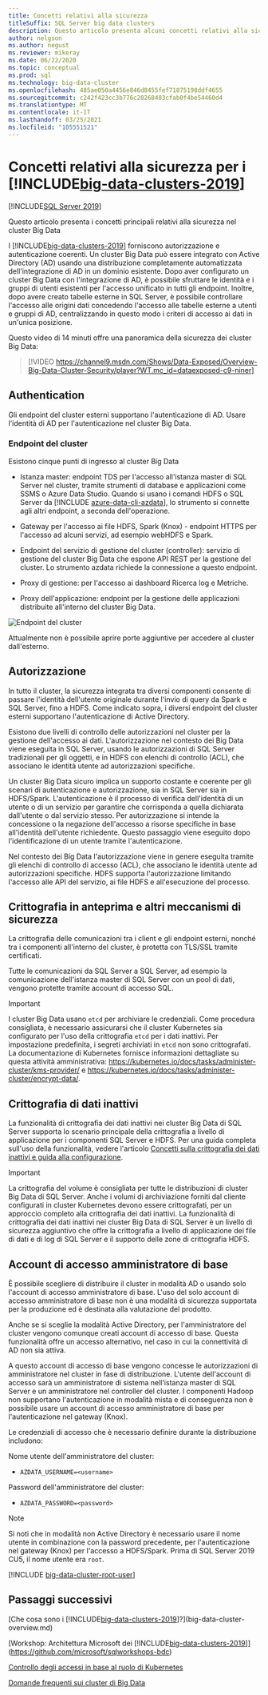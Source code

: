 ```yaml
---
title: Concetti relativi alla sicurezza
titleSuffix: SQL Server big data clusters
description: Questo articolo presenta alcuni concetti relativi alla sicurezza per i cluster Big Data di SQL Server. È inclusa la descrizione degli endpoint del cluster e dell'autenticazione del cluster.
author: nelgson
ms.author: negust
ms.reviewer: mikeray
ms.date: 06/22/2020
ms.topic: conceptual
ms.prod: sql
ms.technology: big-data-cluster
ms.openlocfilehash: 485ae050a4456e846d8455fef71875198ddf4655
ms.sourcegitcommit: c242f423cc3b776c20268483cfab0f4be54460d4
ms.translationtype: MT
ms.contentlocale: it-IT
ms.lasthandoff: 03/25/2021
ms.locfileid: "105551521"
---
```

# <a name="security-concepts-for-big-data-clusters-2019"></a>Concetti relativi alla sicurezza per i [!INCLUDE[big-data-clusters-2019](../includes/ssbigdataclusters-ss-nover.md)]

[!INCLUDE[SQL Server 2019](../includes/applies-to-version/sqlserver2019.md)]

Questo articolo presenta i concetti principali relativi alla sicurezza nel cluster Big Data

I [!INCLUDE[big-data-clusters-2019](../includes/ssbigdataclusters-ss-nover.md)] forniscono autorizzazione e autenticazione coerenti. Un cluster Big Data può essere integrato con Active Directory (AD) usando una distribuzione completamente automatizzata dell'integrazione di AD in un dominio esistente. Dopo aver configurato un cluster Big Data con l'integrazione di AD, è possibile sfruttare le identità e i gruppi di utenti esistenti per l'accesso unificato in tutti gli endpoint. Inoltre, dopo avere creato tabelle esterne in SQL Server, è possibile controllare l'accesso alle origini dati concedendo l'accesso alle tabelle esterne a utenti e gruppi di AD, centralizzando in questo modo i criteri di accesso ai dati in un'unica posizione.

Questo video di 14 minuti offre una panoramica della sicurezza dei cluster Big Data:

> [!VIDEO https://channel9.msdn.com/Shows/Data-Exposed/Overview-Big-Data-Cluster-Security/player?WT.mc_id=dataexposed-c9-niner]


## <a name="authentication"></a>Authentication

Gli endpoint del cluster esterni supportano l'autenticazione di AD. Usare l'identità di AD per l'autenticazione nel cluster Big Data.

### <a name="cluster-endpoints"></a>Endpoint del cluster

Esistono cinque punti di ingresso al cluster Big Data

* Istanza master: endpoint TDS per l'accesso all'istanza master di SQL Server nel cluster, tramite strumenti di database e applicazioni come SSMS o Azure Data Studio. Quando si usano i comandi HDFS o SQL Server da [!INCLUDE [azure-data-cli-azdata](../includes/azure-data-cli-azdata.md)], lo strumento si connette agli altri endpoint, a seconda dell'operazione.

* Gateway per l'accesso ai file HDFS, Spark (Knox) - endpoint HTTPS per l'accesso ad alcuni servizi, ad esempio webHDFS e Spark.

* Endpoint del servizio di gestione del cluster (controller): servizio di gestione del cluster Big Data che espone API REST per la gestione del cluster. Lo strumento azdata richiede la connessione a questo endpoint.

* Proxy di gestione: per l'accesso ai dashboard Ricerca log e Metriche.

* Proxy dell'applicazione: endpoint per la gestione delle applicazioni distribuite all'interno del cluster Big Data.

![Endpoint del cluster](media/concept-security/cluster_endpoints.png)

Attualmente non è possibile aprire porte aggiuntive per accedere al cluster dall'esterno.

## <a name="authorization"></a>Autorizzazione

In tutto il cluster, la sicurezza integrata tra diversi componenti consente di passare l'identità dell'utente originale durante l'invio di query da Spark e SQL Server, fino a HDFS. Come indicato sopra, i diversi endpoint del cluster esterni supportano l'autenticazione di Active Directory.

Esistono due livelli di controllo delle autorizzazioni nel cluster per la gestione dell'accesso ai dati. L'autorizzazione nel contesto dei Big Data viene eseguita in SQL Server, usando le autorizzazioni di SQL Server tradizionali per gli oggetti, e in HDFS con elenchi di controllo (ACL), che associano le identità utente ad autorizzazioni specifiche.

Un cluster Big Data sicuro implica un supporto costante e coerente per gli scenari di autenticazione e autorizzazione, sia in SQL Server sia in HDFS/Spark. L'autenticazione è il processo di verifica dell'identità di un utente o di un servizio per garantire che corrisponda a quella dichiarata dall'utente o dal servizio stesso. Per autorizzazione si intende la concessione o la negazione dell'accesso a risorse specifiche in base all'identità dell'utente richiedente. Questo passaggio viene eseguito dopo l'identificazione di un utente tramite l'autenticazione.

Nel contesto dei Big Data l'autorizzazione viene in genere eseguita tramite gli elenchi di controllo di accesso (ACL), che associano le identità utente ad autorizzazioni specifiche. HDFS supporta l'autorizzazione limitando l'accesso alle API del servizio, ai file HDFS e all'esecuzione del processo.

## <a name="encryption-in-flight-and-other-security-mechanisms"></a>Crittografia in anteprima e altri meccanismi di sicurezza

La crittografia delle comunicazioni tra i client e gli endpoint esterni, nonché tra i componenti all'interno del cluster, è protetta con TLS/SSL tramite certificati.

Tutte le comunicazioni da SQL Server a SQL Server, ad esempio la comunicazione dell'istanza master di SQL Server con un pool di dati, vengono protette tramite account di accesso SQL.

> [!IMPORTANT]
>  I cluster Big Data usano `etcd` per archiviare le credenziali. Come procedura consigliata, è necessario assicurarsi che il cluster Kubernetes sia configurato per l'uso della crittografia `etcd` per i dati inattivi. Per impostazione predefinita, i segreti archiviati in `etcd` non sono crittografati. La documentazione di Kubernetes fornisce informazioni dettagliate su questa attività amministrativa: https://kubernetes.io/docs/tasks/administer-cluster/kms-provider/ e https://kubernetes.io/docs/tasks/administer-cluster/encrypt-data/.

## <a name="data-encryption-at-rest"></a>Crittografia di dati inattivi

La funzionalità di crittografia dei dati inattivi nei cluster Big Data di SQL Server supporta lo scenario principale della crittografia a livello di applicazione per i componenti SQL Server e HDFS. Per una guida completa sull'uso della funzionalità, vedere l'articolo [Concetti sulla crittografia dei dati inattivi e guida alla configurazione](encryption-at-rest-concepts-and-configuration.md).

> [!IMPORTANT]
> La crittografia del volume è consigliata per tutte le distribuzioni di cluster Big Data di SQL Server. Anche i volumi di archiviazione forniti dal cliente configurati in cluster Kubernetes devono essere crittografati, per un approccio completo alla crittografia dei dati inattivi. La funzionalità di crittografia dei dati inattivi nei cluster Big Data di SQL Server è un livello di sicurezza aggiuntivo che offre la crittografia a livello di applicazione dei file di dati e di log di SQL Server e il supporto delle zone di crittografia HDFS.


## <a name="basic-administrator-login"></a>Account di accesso amministratore di base

È possibile scegliere di distribuire il cluster in modalità AD o usando solo l'account di accesso amministratore di base. L'uso del solo account di accesso amministratore di base non è una modalità di sicurezza supportata per la produzione ed è destinata alla valutazione del prodotto.

Anche se si sceglie la modalità Active Directory, per l'amministratore del cluster vengono comunque creati account di accesso di base. Questa funzionalità offre un accesso alternativo, nel caso in cui la connettività di AD non sia attiva.

A questo account di accesso di base vengono concesse le autorizzazioni di amministratore nel cluster in fase di distribuzione. L'utente dell'account di accesso sarà un amministratore di sistema nell'istanza master di SQL Server e un amministratore nel controller del cluster.
I componenti Hadoop non supportano l'autenticazione in modalità mista e di conseguenza non è possibile usare un account di accesso amministratore di base per l'autenticazione nel gateway (Knox).

Le credenziali di accesso che è necessario definire durante la distribuzione includono:

Nome utente dell'amministratore del cluster:

 + `AZDATA_USERNAME=<username>`

Password dell'amministratore del cluster:  
 + `AZDATA_PASSWORD=<password>`

> [!NOTE]
> Si noti che in modalità non Active Directory è necessario usare il nome utente in combinazione con la password precedente, per l'autenticazione nel gateway (Knox) per l'accesso a HDFS/Spark. Prima di SQL Server 2019 CU5, il nome utente era `root`.
> 
> [!INCLUDE [big-data-cluster-root-user](../includes/big-data-cluster-root-user.md)]

## <a name="next-steps"></a>Passaggi successivi

[Che cosa sono i [!INCLUDE[big-data-clusters-2019](../includes/ssbigdataclusters-ver15.md)]?](big-data-cluster-overview.md)

[Workshop: Architettura Microsoft dei [!INCLUDE[big-data-clusters-2019](../includes/ssbigdataclusters-ss-nover.md)]](https://github.com/microsoft/sqlworkshops-bdc)

[Controllo degli accessi in base al ruolo di Kubernetes](kubernetes-rbac.md)  

[Domande frequenti sui cluster di Big Data](big-data-cluster-faq.yml)  